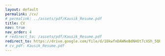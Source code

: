 ```yaml
---
layout: default
permalink: /cv/
# permalink: ../assets/pdf/Kausik_Resume.pdf
title: CV
nav: true
nav_order: 4
# redirect_to: /assets/pdf/Kausik_Resume.pdf
redirect_to: https://drive.google.com/file/d/1OkwfnDAWNeBdNHOt7cXSh_5QRtnF_jxQ/view?usp=share_link
# cv_pdf: Kausik_Resume.pdf
---
```


